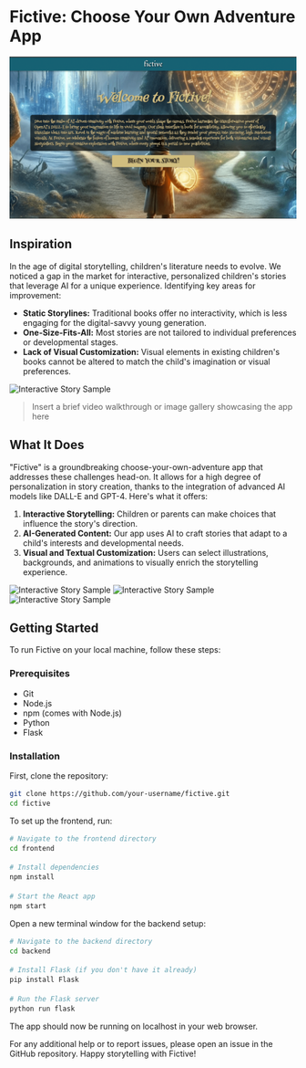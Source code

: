 # Fictive: Choose Your Own Adventure App

![Fictive Home Page](./media/landing.png)

## Inspiration

In the age of digital storytelling, children's literature needs to evolve. We noticed a gap in the market for interactive, personalized children's stories that leverage AI for a unique experience. Identifying key areas for improvement:

- **Static Storylines:** Traditional books offer no interactivity, which is less engaging for the digital-savvy young generation.
- **One-Size-Fits-All:** Most stories are not tailored to individual preferences or developmental stages.
- **Lack of Visual Customization:** Visual elements in existing children's books cannot be altered to match the child's imagination or visual preferences.

![Interactive Story Sample](./media/charactercreation.png)

> Insert a brief video walkthrough or image gallery showcasing the app here

## What It Does

"Fictive" is a groundbreaking choose-your-own-adventure app that addresses these challenges head-on. It allows for a high degree of personalization in story creation, thanks to the integration of advanced AI models like DALL-E and GPT-4. Here's what it offers:

1. **Interactive Storytelling:** Children or parents can make choices that influence the story's direction.
2. **AI-Generated Content:** Our app uses AI to craft stories that adapt to a child's interests and developmental needs.
3. **Visual and Textual Customization:** Users can select illustrations, backgrounds, and animations to visually enrich the storytelling experience.

![Interactive Story Sample](./media/generatedstory.png)
![Interactive Story Sample](./media/storyprogression.png)
![Interactive Story Sample](./media/ending.png)
## Getting Started

To run Fictive on your local machine, follow these steps:

### Prerequisites

- Git
- Node.js
- npm (comes with Node.js)
- Python
- Flask

### Installation

First, clone the repository:

```bash
git clone https://github.com/your-username/fictive.git
cd fictive
```

To set up the frontend, run:
```bash
# Navigate to the frontend directory
cd frontend

# Install dependencies
npm install

# Start the React app
npm start
```

Open a new terminal window for the backend setup:

```bash
# Navigate to the backend directory
cd backend

# Install Flask (if you don't have it already)
pip install Flask

# Run the Flask server
python run flask
```

The app should now be running on localhost in your web browser.

For any additional help or to report issues, please open an issue in the GitHub repository.
Happy storytelling with Fictive!

